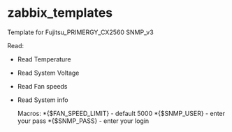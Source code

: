 # zabbix_templates

Template for Fujitsu_PRIMERGY_CX2560 SNMP_v3

  Read:
* Read Temperature
* Read System Voltage
* Read Fan speeds
* Read System info

  Macros:
*{$FAN_SPEED_LIMIT} - default 5000
*{$SNMP_USER} - enter your pass
*{$SNMP_PASS} - enter your login